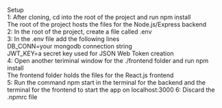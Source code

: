 Setup  
1: After cloning, cd into the root of the project and run npm install  
The root of the project hosts the files for the Node.js/Express backend  
2: In the root of the project, create a file called .env  
3: In the .env file add the following lines  
DB_CONN=your mongodb connection string  
JWT_KEY=a secret key used for JSON Web Token creation  
4: Open another teriminal window for the ./frontend folder and run npm install  
The frontend folder holds the files for the React.js frontend  
5: Run the command npm start in the terminal for the backend and the terminal for the frontend to start the app on localhost:3000
6: Discard the .npmrc file

 
